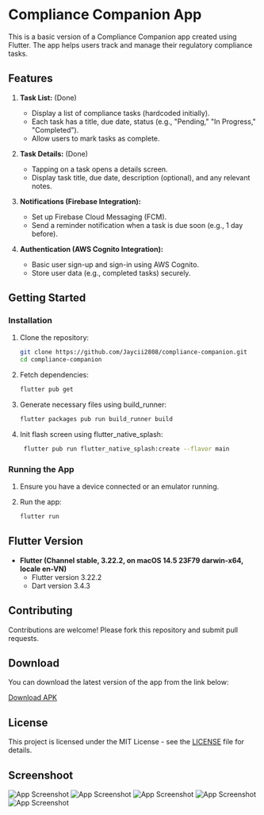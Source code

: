# Compliance Companion App

This is a basic version of a Compliance Companion app created using Flutter. The app helps users track and manage their regulatory compliance tasks.

## Features

1. **Task List:** (Done)
    - Display a list of compliance tasks (hardcoded initially).
    - Each task has a title, due date, status (e.g., "Pending," "In Progress," "Completed").
    - Allow users to mark tasks as complete.
    
2. **Task Details:** (Done)
    - Tapping on a task opens a details screen.
    - Display task title, due date, description (optional), and any relevant notes.

3. **Notifications (Firebase Integration):**
    - Set up Firebase Cloud Messaging (FCM).
    - Send a reminder notification when a task is due soon (e.g., 1 day before).

4. **Authentication (AWS Cognito Integration):**
    - Basic user sign-up and sign-in using AWS Cognito.
    - Store user data (e.g., completed tasks) securely.

## Getting Started

### Installation

1. Clone the repository:
    ```sh
    git clone https://github.com/Jaycii2808/compliance-companion.git    
    cd compliance-companion
    ```

2. Fetch dependencies:
    ```sh
    flutter pub get
    ```

3. Generate necessary files using build_runner:
    ```sh
    flutter packages pub run build_runner build
    ```
   
4. Init flash screen using flutter_native_splash:
   ```sh
    flutter pub run flutter_native_splash:create --flavor main
    ```

### Running the App

1. Ensure you have a device connected or an emulator running.

2. Run the app:
    ```sh
    flutter run
    ```
   
## Flutter Version

- **Flutter (Channel stable, 3.22.2, on macOS 14.5 23F79 darwin-x64, locale en-VN)**
   - Flutter version 3.22.2
   - Dart version 3.4.3

## Contributing

Contributions are welcome! Please fork this repository and submit pull requests.

## Download

You can download the latest version of the app from the link below:

[Download APK](https://github.com/Jaycii2808/compliance-companion-app/releases/download/v1.0.0/compliance_companion-app-release.apk)

## License

This project is licensed under the MIT License - see the [LICENSE](LICENSE) file for details.

## Screenshoot

![App Screenshot](https://github.com/Jaycii2808/compliance-companion/blob/v1.0.0/app_screenshoot/img_screen_shoot_1.png)
![App Screenshot](https://github.com/Jaycii2808/compliance-companion/blob/v1.0.0/app_screenshoot/img_screen_shoot_2.png)
![App Screenshot](https://github.com/Jaycii2808/compliance-companion/blob/v1.0.0/app_screenshoot/img_screen_shoot_3.png)
![App Screenshot](https://github.com/Jaycii2808/compliance-companion/blob/v1.0.0/app_screenshoot/img_screen_shoot_4.png)
![App Screenshot](https://github.com/Jaycii2808/compliance-companion/blob/v1.0.0/app_screenshoot/img_screen_shoot_5.png)

